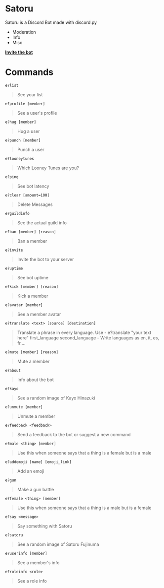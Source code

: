 # Satoru
Satoru is a Discord Bot made with discord.py
- Moderation
- Info 
- Misc

**[Invite the bot](https://discordapp.com/api/oauth2/authorize?client_id=635044836830871562&permissions=321606&scope=bot)**

# Commands

`e?list `

> See your list 

`e?profile [member]`

> See a user's profile 

`e?hug [member]`

> Hug a user 

`e?punch [member]`

> Punch a user 

`e?looneytunes `

> Which Looney Tunes are you? 

`e?ping `

> See bot latency 

`e?clear [amount=100]`

> Delete Messages 

`e?guildinfo `

> See the actual guild info 

`e?ban [member] [reason]`

> Ban a member 

`e?invite `

> Invite the bot to your server 

`e?uptime `

> See bot uptime 

`e?kick [member] [reason]`

> Kick a member 

`e?avatar [member]`

> See a member avatar 

`e?translate <text> [source] [destination]`

> Translate a phrase in every language. Use - e?translate "your text here" first_language second_language - Write languages as en, it, es, fr.... 

`e?mute [member] [reason]`

> Mute a member 

`e?about `

> Info about the bot 

`e?kayo `

> See a random image of Kayo Hinazuki 

`e?unmute [member]`

> Unmute a member 

`e?feedback <feedback>`

> Send a feedback to the bot or suggest a new command 

`e?male <thing> [member]`

> Use this when someone says that a thing is a female but is a male 

`e?addemoji [name] [emoji_link]`

> Add an emoji 

`e?gun `

> Make a gun battle 

`e?female <thing> [member]`

> Use this when someone says that a thing is a male but is a female 

`e?say <message>`

> Say something with Satoru 

`e?satoru `

> See a random image of Satoru Fujinuma 

`e?userinfo [member]`

> See a member's info 

`e?roleinfo <role>`

> See a role info 

